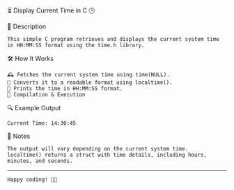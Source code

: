⏳ Display Current Time in C 🕒

 📜 Description
 
    This simple C program retrieves and displays the current system time in HH:MM:SS format using the time.h library.

 🛠 How It Works
 
    🕰️ Fetches the current system time using time(NULL).
    📅 Converts it to a readable format using localtime().
    📢 Prints the time in HH:MM:SS format.
    🚀 Compilation & Execution

  🔍 Example Output
  
    Current Time: 14:30:45
    
  📌 Notes
  
    The output will vary depending on the current system time.
    localtime() returns a struct with time details, including hours, minutes, and seconds.

---
    
    Happy coding! 🎯🚀
